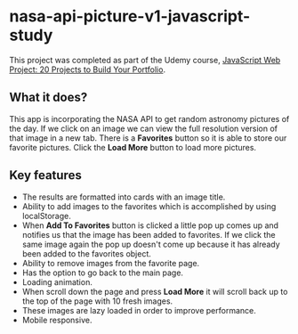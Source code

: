 # nasa-api-picture-v1-javascript-study

This project was completed as part of the Udemy course, [JavaScript Web Project: 20 Projects to Build Your Portfolio](https://www.udemy.com/course/javascript-web-projects-to-build-your-portfolio-resume/).

## What it does?

This app is incorporating the NASA API to get random astronomy pictures of the day. If we click on an image we can view the full resolution version of that image in a new tab. There is a **Favorites** button so it is able to store our favorite pictures. Click the **Load More** button to load more pictures. 

## Key features

- The results are formatted into cards with an image title.
- Ability to add images to the favorites which is accomplished by using localStorage.
- When **Add To Favorites** button is clicked a little pop up comes up and notifies us that the image has been added to favorites. If we click the same image again the pop up doesn't come up because it has already been added to the favorites object.
- Ability to remove images from the favorite page.
- Has the option to go back to the main page.
- Loading animation.
- When scroll down the page and press **Load More** it will scroll back up to the top of the page with 10 fresh images.
- These images are lazy loaded in order to improve performance.
- Mobile responsive.
